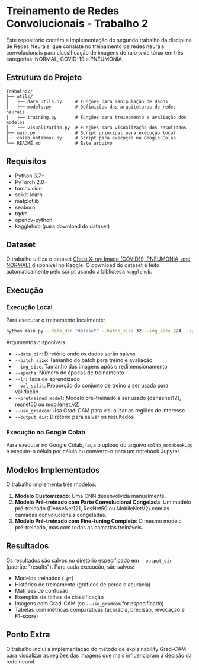 # Treinamento de Redes Convolucionais - Trabalho 2

Este repositório contém a implementação do segundo trabalho da disciplina de Redes Neurais, que consiste no treinamento de redes neurais convolucionais para classificação de imagens de raio-x de tórax em três categorias: NORMAL, COVID-19 e PNEUMONIA.

## Estrutura do Projeto

```
Trabalho2/
├── utils/
│   ├── data_utils.py     # Funções para manipulação de dados
│   ├── models.py         # Definições das arquiteturas de redes neurais
│   ├── training.py       # Funções para treinamento e avaliação dos modelos
│   └── visualization.py  # Funções para visualização dos resultados
├── main.py               # Script principal para execução local
├── colab_notebook.py     # Script para execução no Google Colab
└── README.md             # Este arquivo
```

## Requisitos

- Python 3.7+
- PyTorch 2.0+
- torchvision
- scikit-learn
- matplotlib
- seaborn
- tqdm
- opencv-python
- kagglehub (para download do dataset)

## Dataset

O trabalho utiliza o dataset [Chest X-ray Image (COVID19, PNEUMONIA, and NORMAL)](https://www.kaggle.com/datasets/alsaniipe/chest-x-ray-image) disponível no Kaggle. O download do dataset é feito automaticamente pelo script usando a biblioteca `kagglehub`.

## Execução

### Execução Local

Para executar o treinamento localmente:

```bash
python main.py --data_dir "dataset" --batch_size 32 --img_size 224 --epochs 20 --lr 0.001 --val_split 0.2 --pretrained_model "densenet121" --use_gradcam --output_dir "results"
```

Argumentos disponíveis:

- `--data_dir`: Diretório onde os dados serão salvos
- `--batch_size`: Tamanho do batch para treino e avaliação
- `--img_size`: Tamanho das imagens após o redimensionamento
- `--epochs`: Número de épocas de treinamento
- `--lr`: Taxa de aprendizado
- `--val_split`: Proporção do conjunto de treino a ser usada para validação
- `--pretrained_model`: Modelo pré-treinado a ser usado (densenet121, resnet50 ou mobilenet_v2)
- `--use_gradcam`: Usa Grad-CAM para visualizar as regiões de interesse
- `--output_dir`: Diretório para salvar os resultados

### Execução no Google Colab

Para executar no Google Colab, faça o upload do arquivo `colab_notebook.py` e execute-o célula por célula ou converta-o para um notebook Jupyter.

## Modelos Implementados

O trabalho implementa três modelos:

1. **Modelo Customizado**: Uma CNN desenvolvida manualmente.
2. **Modelo Pré-treinado com Parte Convolucional Congelada**: Um modelo pré-treinado (DenseNet121, ResNet50 ou MobileNetV2) com as camadas convolucionais congeladas.
3. **Modelo Pré-treinado com Fine-tuning Completo**: O mesmo modelo pré-treinado, mas com todas as camadas treináveis.

## Resultados

Os resultados são salvos no diretório especificado em `--output_dir` (padrão: "results"). Para cada execução, são salvos:

- Modelos treinados (`.pt`)
- Histórico de treinamento (gráficos de perda e acurácia)
- Matrizes de confusão
- Exemplos de falhas de classificação
- Imagens com Grad-CAM (se `--use_gradcam` for especificado)
- Tabelas com métricas comparativas (acurácia, precisão, revocação e F1-score)

## Ponto Extra

O trabalho inclui a implementação do método de explainability Grad-CAM para visualizar as regiões das imagens que mais influenciaram a decisão da rede neural.
